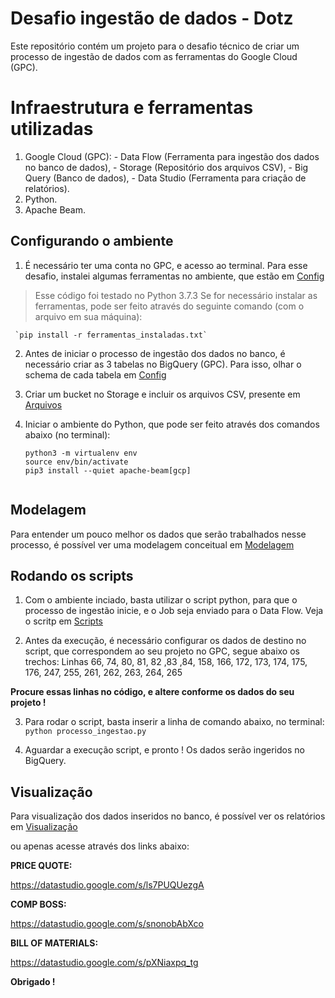 # Desafio ingestão de dados - Dotz
Este repositório contém um projeto para o desafio técnico de criar um processo de ingestão de dados com as ferramentas do Google Cloud (GPC).

# Infraestrutura e ferramentas utilizadas
  1. Google Cloud (GPC): 
    - Data Flow (Ferramenta para ingestão dos dados no banco de dados), 
    - Storage (Repositório dos arquivos CSV), 
    - Big Query (Banco de dados), 
    - Data Studio (Ferramenta para criação de relatórios).
  2. Python.
  3. Apache Beam.

## Configurando o ambiente
  1. É necessário ter uma conta no GPC, e acesso ao terminal.
     Para esse desafio, instalei algumas ferramentas no ambiente, que estão em [Config](https://github.com/brenocezardias/dotz-desafio-dados/tree/main/Config)
  >  Esse código foi testado no Python 3.7.3
     Se for necessário instalar as ferramentas, pode ser feito através do seguinte comando (com o arquivo em sua máquina):
  
     `pip install -r ferramentas_instaladas.txt`
  
  2. Antes de iniciar o processo de ingestão dos dados no banco, é necessário criar as 3 tabelas no BigQuery (GPC). Para isso, olhar o schema de cada tabela em
     [Config](https://github.com/brenocezardias/dotz-desafio-dados/tree/main/Config)
  
  3. Criar um bucket no Storage e incluir os arquivos CSV, presente em [Arquivos](https://github.com/brenocezardias/dotz-desafio-dados/tree/main/Arquivos)
  
  4. Iniciar o ambiente do Python, que pode ser feito através dos comandos abaixo (no terminal):
     
      ```pip3 install --upgrade virtualenv --user
      python3 -m virtualenv env
      source env/bin/activate
      pip3 install --quiet apache-beam[gcp]
  
## Modelagem
  Para entender um pouco melhor os dados que serão trabalhados nesse processo, é possível ver uma modelagem conceitual em
  [Modelagem](https://github.com/brenocezardias/dotz-desafio-dados/tree/main/Modelagem)
  
## Rodando os scripts
  
  1. Com o ambiente inciado, basta utilizar o script python, para que o processo de ingestão inicie, e o Job seja enviado para o Data Flow.
  Veja o scritp em [Scripts]()
  
  2. Antes da execução, é necessário configurar os dados de destino no script, que correspondem ao seu projeto no GPC, segue abaixo os trechos:
  Linhas 66, 74, 80, 81, 82 ,83 ,84, 158, 166, 172, 173, 174, 175, 176, 247, 255, 261, 262, 263, 264, 265
  
  **Procure essas linhas no código, e altere conforme os dados do seu projeto !**
  
  3. Para rodar o script, basta inserir a linha de comando abaixo, no terminal:
  `python processo_ingestao.py`
  
  4. Aguardar a execução script, e pronto ! Os dados serão ingeridos no BigQuery.
  
  
## Visualização
  Para visualização dos dados inseridos no banco, é possível ver os relatórios em 
  [Visualização](https://github.com/brenocezardias/dotz-desafio-dados/tree/main/Visualiza%C3%A7%C3%A3o)
  
  
  ou apenas acesse através dos links abaixo:
  
  **PRICE QUOTE:**

  https://datastudio.google.com/s/ls7PUQUezgA

  **COMP BOSS:**

  https://datastudio.google.com/s/snonobAbXco

  **BILL OF MATERIALS:**

  https://datastudio.google.com/s/pXNiaxpq_tg
  
  
  **Obrigado !**
